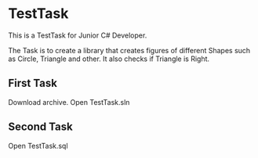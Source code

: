 # TestTask

This is a TestTask for Junior C# Developer.

The Task is to create a library that creates figures of different Shapes such as Circle, Triangle and other. It also checks if Triangle is Right.

## First Task

Download archive. Open TestTask.sln

## Second Task

Open TestTask.sql

